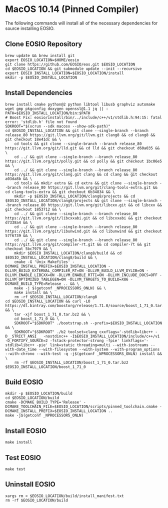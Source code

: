 # MacOS 10.14 (Pinned Compiler)
The following commands will install all of the necessary dependencies for source installing EOSIO.
<!-- The code within the following block is used in our CI/CD. It will be converted line by line into RUN statements inside of a temporary Dockerfile and used to build our docker tag for this OS. 
Therefore, COPY and other Dockerfile-isms are not permitted. -->
## Clone EOSIO Repository
<!-- CLONE -->
```
brew update && brew install git
export EOSIO_LOCATION=$HOME/eosio
git clone https://github.com/EOSIO/eos.git $EOSIO_LOCATION
cd $EOSIO_LOCATION && git submodule update --init --recursive
export EOSIO_INSTALL_LOCATION=$EOSIO_LOCATION/install
mkdir -p $EOSIO_INSTALL_LOCATION
```
<!-- CLONE END -->
## Install Dependencies
<!-- DEPS -->
```
brew install cmake python@2 python libtool libusb graphviz automake wget gmp pkgconfig doxygen openssl@1.1 jq || :
PATH=$EOSIO_INSTALL_LOCATION/bin:$PATH
# Boost Fix: eosio/install/bin/../include/c++/v1/stdlib.h:94:15: fatal error: 'stdlib.h' file not found
SDKROOT="$(xcrun --sdk macosx --show-sdk-path)"
cd $EOSIO_INSTALL_LOCATION && git clone --single-branch --branch release_80 https://git.llvm.org/git/llvm.git clang8 && cd clang8 && git checkout 18e41dc && \
    cd tools && git clone --single-branch --branch release_80 https://git.llvm.org/git/lld.git && cd lld && git checkout d60a035 && \
    cd ../ && git clone --single-branch --branch release_80 https://git.llvm.org/git/polly.git && cd polly && git checkout 1bc06e5 && \
    cd ../ && git clone --single-branch --branch release_80 https://git.llvm.org/git/clang.git clang && cd clang && git checkout a03da8b && \
    cd tools && mkdir extra && cd extra && git clone --single-branch --branch release_80 https://git.llvm.org/git/clang-tools-extra.git && cd clang-tools-extra && git checkout 6b34834 && \
    mkdir -p $EOSIO_INSTALL_LOCATION/clang8/projects && cd $EOSIO_INSTALL_LOCATION/clang8/projects && git clone --single-branch --branch release_80 https://git.llvm.org/git/libcxx.git && cd libcxx && git checkout 1853712 && \
    cd ../ && git clone --single-branch --branch release_80 https://git.llvm.org/git/libcxxabi.git && cd libcxxabi && git checkout d7338a4 && \
    cd ../ && git clone --single-branch --branch release_80 https://git.llvm.org/git/libunwind.git && cd libunwind && git checkout 57f6739 && \
    cd ../ && git clone --single-branch --branch release_80 https://git.llvm.org/git/compiler-rt.git && cd compiler-rt && git checkout 5bc7979 && \
    mkdir $EOSIO_INSTALL_LOCATION/clang8/build && cd $EOSIO_INSTALL_LOCATION/clang8/build && \
    cmake -G 'Unix Makefiles' -DCMAKE_INSTALL_PREFIX=$EOSIO_INSTALL_LOCATION -DLLVM_BUILD_EXTERNAL_COMPILER_RT=ON -DLLVM_BUILD_LLVM_DYLIB=ON -DLLVM_ENABLE_LIBCXX=ON -DLLVM_ENABLE_RTTI=ON -DLLVM_INCLUDE_DOCS=OFF -DLLVM_OPTIMIZED_TABLEGEN=ON -DLLVM_TARGETS_TO_BUILD=X86 -DCMAKE_BUILD_TYPE=Release .. && \
    make -j $(getconf _NPROCESSORS_ONLN) && \
    make install && \
    rm -rf $EOSIO_INSTALL_LOCATION/clang8
cd $EOSIO_INSTALL_LOCATION && curl -LO https://dl.bintray.com/boostorg/release/1.71.0/source/boost_1_71_0.tar.bz2 && \
    tar -xjf boost_1_71_0.tar.bz2 && \
    cd boost_1_71_0 && \
    SDKROOT="$SDKROOT" ./bootstrap.sh --prefix=$EOSIO_INSTALL_LOCATION && \
    SDKROOT="$SDKROOT" ./b2 toolset=clang cxxflags='-stdlib=libc++ -D__STRICT_ANSI__ -nostdinc++ -I$EOSIO_INSTALL_LOCATION/include/c++/v1 -D_FORTIFY_SOURCE=2 -fstack-protector-strong -fpie' linkflags='-stdlib=libc++ -pie' link=static threading=multi --with-iostreams --with-date_time --with-filesystem --with-system --with-program_options --with-chrono --with-test -q -j$(getconf _NPROCESSORS_ONLN) install && \
    rm -rf $EOSIO_INSTALL_LOCATION/boost_1_71_0.tar.bz2 $EOSIO_INSTALL_LOCATION/boost_1_71_0
```
<!-- DEPS END -->
## Build EOSIO
<!-- BUILD -->
```
mkdir -p $EOSIO_LOCATION/build
cd $EOSIO_LOCATION/build
cmake -DCMAKE_BUILD_TYPE='Release' -DCMAKE_TOOLCHAIN_FILE=$EOSIO_LOCATION/scripts/pinned_toolchain.cmake -DCMAKE_INSTALL_PREFIX=$EOSIO_INSTALL_LOCATION ..
make -j$(getconf _NPROCESSORS_ONLN)
```
<!-- BUILD END -->
## Install EOSIO
<!-- INSTALL -->
```
make install
```
<!-- INSTALL END -->
## Test EOSIO
<!-- TEST -->
```
make test
```
<!-- TEST END -->
## Uninstall EOSIO
<!-- UNINSTALL -->
```
xargs rm < $EOSIO_LOCATION/build/install_manifest.txt
rm -rf $EOSIO_LOCATION/build
```
<!-- UNINSTALL END -->